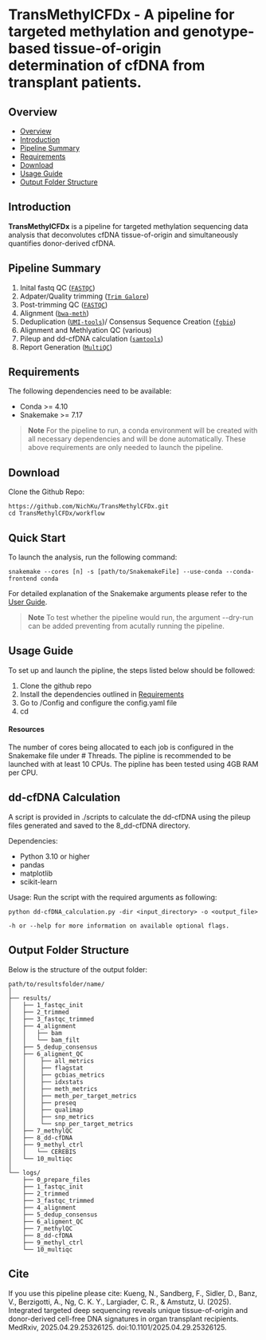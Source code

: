 # TransMethylCFDx - A pipeline for targeted methylation and genotype-based tissue-of-origin determination of cfDNA from transplant patients.

## Overview

* [Overview](#overview)
* [Introduction](#introduction)
* [Pipeline Summary](#pipeline-summary)
* [Requirements](#requirements)
* [Download](#download)
* [Usage Guide](#usage-guide)
* [Output Folder Structure](#output-folder-structure)

## Introduction

**TransMethylCFDx** is a pipeline for targeted methylation sequencing data analysis that deconvolutes cfDNA tissue-of-origin and simultaneously quantifies donor-derived cfDNA.

## Pipeline Summary

1. Inital fastq QC ([`FASTQC`](https://www.bioinformatics.babraham.ac.uk/projects/fastqc/))
2. Adpater/Quality trimming ([`Trim Galore`](https://github.com/FelixKrueger/TrimGalore))
3. Post-trimming QC ([`FASTQC`](https://www.bioinformatics.babraham.ac.uk/projects/fastqc/))
4. Alignment ([`bwa-meth`](https://github.com/brentp/bwa-meth))
5. Deduplication ([`UMI-tools`](https://umi-tools.readthedocs.io/en/latest/index.html))/ Consensus Sequence Creation ([`fgbio`](http://fulcrumgenomics.github.io/fgbio/))
6. Alignment and Methlyation QC (various)
7. Pileup and dd-cfDNA calculation ([`samtools`](https://www.htslib.org))
8. Report Generation ([`MultiQC`](https://multiqc.info))


## Requirements

The following dependencies need to be available:
- Conda >= 4.10
- Snakemake >= 7.17

> **Note**
> For the pipeline to run, a conda environment will be created with all necessary dependencies and will be done automatically.
These above requirements are only needed to launch the pipeline.

## Download

Clone the Github Repo:

```
https://github.com/NichKu/TransMethylCFDx.git
cd TransMethylCFDx/workflow
```

## Quick Start

To launch the analysis, run the following command:

```
snakemake --cores [n] -s [path/to/SnakemakeFile] --use-conda --conda-frontend conda
```

For detailed explanation of the Snakemake arguments please refer to the [User Guide](https://snakemake.readthedocs.io/en/stable/#).

> **Note**
> To test whether the pipeline would run, the argument --dry-run can be added preventing from acutally running the pipeline.

## Usage Guide

To set up and launch the pipline, the steps listed below should be followed:

1. Clone the github repo
2. Install the dependencies outlined in [Requirements](#requirements)
3. Go to /Config and configure the config.yaml file
4. cd 

#### Resources
The number of cores being allocated to each job is configured in the Snakemake file under # Threads. The pipline is recommended to be launched with at least 10 CPUs. The pipline has been tested using 4GB RAM per CPU.

## dd-cfDNA Calculation
A script is provided in ./scripts to calculate the dd-cfDNA using the pileup files generated and saved to the 8_dd-cfDNA directory.

Dependencies:
- Python 3.10 or higher
- pandas
- matplotlib
- scikit-learn

Usage:
Run the script with the required arguments as following:

    python dd-cfDNA_calculation.py -dir <input_directory> -o <output_file>

    -h or --help for more information on available optional flags.

## Output Folder Structure

Below is the structure of the output folder:

``` 
path/to/resultsfolder/name/
│  
├── results/
│   ├── 1_fastqc_init
│   ├── 2_trimmed
│   ├── 3_fastqc_trimmed
│   ├── 4_alignment
│   │   ├── bam
│   │   └── bam_filt
│   ├── 5_dedup_consensus
│   ├── 6_aligment_QC
│   │    ├── all_metrics
│   │    ├── flagstat
│   │    ├── gcbias_metrics
│   │    ├── idxstats
│   │    ├── meth_metrics
│   │    ├── meth_per_target_metrics
│   │    ├── preseq
│   │    ├── qualimap
│   │    ├── snp_metrics
│   │    └── snp_per_target_metrics
│   ├── 7_methylQC
│   ├── 8_dd-cfDNA
│   ├── 9_methyl_ctrl
│   │   └── CEREBIS
│   └── 10_multiqc
│
└── logs/  
    ├── 0_prepare_files
    ├── 1_fastqc_init
    ├── 2_trimmed
    ├── 3_fastqc_trimmed
    ├── 4_alignment
    ├── 5_dedup_consensus
    ├── 6_aligment_QC
    ├── 7_methylQC
    ├── 8_dd-cfDNA
    ├── 9_methyl_ctrl
    └── 10_multiqc
```

## Cite
If you use this pipeline please cite: 
Kueng, N., Sandberg, F., Sidler, D., Banz, V., Berzigotti, A., Ng, C. K. Y., Largiader, C. R., & Amstutz, U. (2025). Integrated targeted deep sequencing reveals unique tissue-of-origin and donor-derived cell-free DNA signatures in organ transplant recipients. MedRxiv, 2025.04.29.25326125. doi:10.1101/2025.04.29.25326125.

